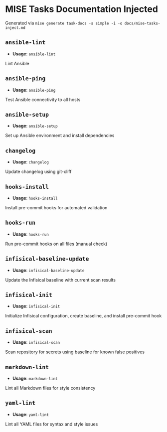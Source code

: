 # MISE Tasks Documentation Injected

Generated via `mise generate task-docs -s simple -i -o docs/mise-tasks-inject.md`

<!-- mise-tasks -->
## `ansible-lint`

- **Usage**: `ansible-lint`

Lint Ansible

## `ansible-ping`

- **Usage**: `ansible-ping`

Test Ansible connectivity to all hosts

## `ansible-setup`

- **Usage**: `ansible-setup`

Set up Ansible environment and install dependencies

## `changelog`

- **Usage**: `changelog`

Update changelog using git-cliff

## `hooks-install`

- **Usage**: `hooks-install`

Install pre-commit hooks for automated validation

## `hooks-run`

- **Usage**: `hooks-run`

Run pre-commit hooks on all files (manual check)

## `infisical-baseline-update`

- **Usage**: `infisical-baseline-update`

Update the Infisical baseline with current scan results

## `infisical-init`

- **Usage**: `infisical-init`

Initialize Infisical configuration, create baseline, and install pre-commit hook

## `infisical-scan`

- **Usage**: `infisical-scan`

Scan repository for secrets using baseline for known false positives

## `markdown-lint`

- **Usage**: `markdown-lint`

Lint all Markdown files for style consistency

## `yaml-lint`

- **Usage**: `yaml-lint`

Lint all YAML files for syntax and style issues
